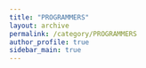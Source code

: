 ```yaml
---
title: "PROGRAMMERS"
layout: archive
permalink: /category/PROGRAMMERS
author_profile: true
sidebar_main: true
---
```

